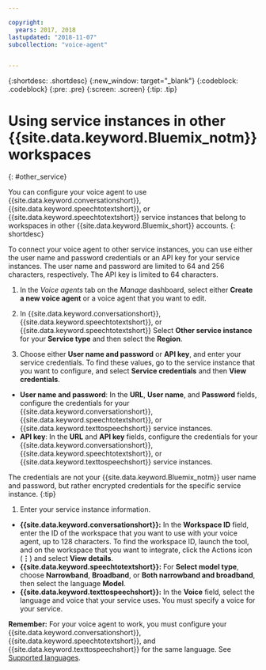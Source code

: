 ```yaml
---

copyright:
  years: 2017, 2018
lastupdated: "2018-11-07"
subcollection: "voice-agent"


---
```


{:shortdesc: .shortdesc}
{:new_window: target="_blank"}
{:codeblock: .codeblock}
{:pre: .pre}
{:screen: .screen}
{:tip: .tip}


# Using service instances in other {{site.data.keyword.Bluemix_notm}} workspaces
{: #other_service}

You can configure your voice agent to use {{site.data.keyword.conversationshort}}, {{site.data.keyword.speechtotextshort}}, or {{site.data.keyword.speechtotextshort}} service instances that belong to workspaces in other {{site.data.keyword.Bluemix_short}} accounts.
{: shortdesc}

To connect your voice agent to other service instances, you can use either the user name and password credentials or an API key for your service instances. The user name and password are limited to 64 and 256 characters, respectively. The API key is limited to 64 characters.

1. In the _Voice agents_ tab on the _Manage_ dashboard, select either **Create a new voice agent** or a voice agent that you want to edit.

1. In  {{site.data.keyword.conversationshort}}, {{site.data.keyword.speechtotextshort}}, or {{site.data.keyword.speechtotextshort}} Select **Other service instance** for your **Service type** and then select the **Region**.

1. Choose either **User name and password** or **API key**, and enter your service credentials.
  To find these values, go to the service instance that you want to configure, and select **Service credentials** and then **View credentials**.

  * **User name and password**: In the **URL**, **User name**, and **Password** fields, configure the credentials for your {{site.data.keyword.conversationshort}}, {{site.data.keyword.speechtotextshort}},  or {{site.data.keyword.texttospeechshort}} service instances.
  * **API key**: In the **URL** and **API key** fields, configure the credentials for your {{site.data.keyword.conversationshort}}, {{site.data.keyword.speechtotextshort}},  or {{site.data.keyword.texttospeechshort}} service instances.

  The credentials are not your {{site.data.keyword.Bluemix_notm}} user name and password, but rather encrypted credentials for the specific service instance.
  {:tip}

1. Enter your service instance information.

  * **{{site.data.keyword.conversationshort}}:** In the **Workspace ID** field, enter the ID of the workspace that you want to use with your voice agent, up to 128 characters. To find the workspace ID, launch the tool, and on the workspace that you want to integrate, click the Actions icon (**&vellip;**) and select **View details**.
  * **{{site.data.keyword.speechtotextshort}}:** For **Select model type**, choose **Narrowband**, **Broadband**, or **Both narrowband and broadband**, then select the language **Model**.
  * **{{site.data.keyword.texttospeechshort}}:** In the **Voice** field, select the language and voice that your service uses. You must specify a voice for your service.

**Remember:** For your voice agent to work, you must configure your {{site.data.keyword.conversationshort}}, {{site.data.keyword.speechtotextshort}}, and {{site.data.keyword.texttospeechshort}} for the same language. See [Supported languages](/docs/services/voice-agent/about.html#supported-languages).
